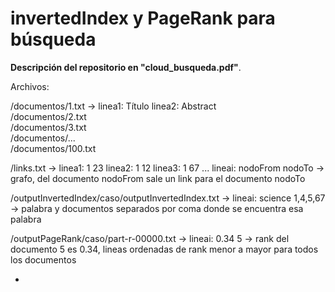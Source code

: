 # invertedIndex y PageRank para búsqueda  

**Descripción del repositorio en "cloud_busqueda.pdf"**.  
  
Archivos:  

 /documentos/1.txt -> linea1: Título linea2: Abstract  
 /documentos/2.txt  
 /documentos/3.txt  
 /documentos/...  
 /documentos/100.txt  
  
 /links.txt -> linea1: 1 23 linea2: 1 12 linea3: 1 67 ... lineai: nodoFrom nodoTo -> grafo, del documento nodoFrom sale un link para el documento nodoTo  
   
 /outputInvertedIndex/caso/outputInvertedIndex.txt -> lineai: science 1,4,5,67 -> palabra y documentos separados por coma donde se encuentra esa palabra  
  
 /outputPageRank/caso/part-r-00000.txt -> lineai: 0.34 5 -> rank del documento 5 es 0.34, lineas ordenadas de rank menor a mayor para todos los documentos  
  
 -
